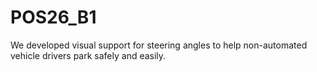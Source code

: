 # POS26_B1
We developed visual support for steering angles to help non-automated vehicle drivers park safely and easily.
